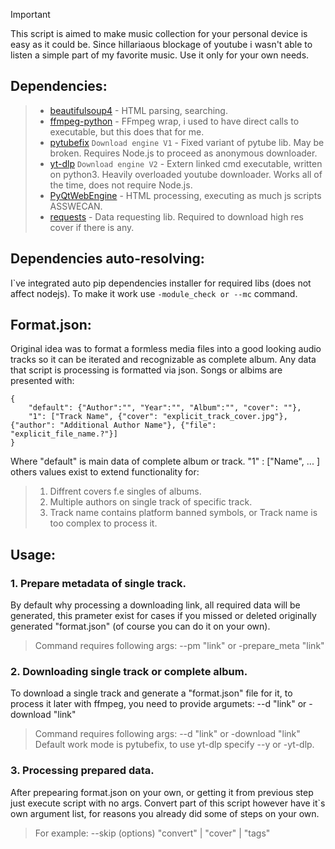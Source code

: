 > [!IMPORTANT]
> This script is aimed to make music collection for your personal device is easy as it could be.
> Since hillariaous blockage of youtube i wasn't able to listen a simple part of my favorite music.
> Use it only for your own needs.

## Dependencies:
> * [beautifulsoup4](https://pypi.org/project/beautifulsoup4/) - HTML parsing, searching.
> * [ffmpeg-python](https://pypi.org/project/ffmpeg-python/) - FFmpeg wrap, i used to have direct calls to executable, but this does that for me.
> * [pytubefix](https://pypi.org/project/pytubefix/) ```Download engine V1``` - Fixed variant of pytube lib. May be broken. Requires Node.js to proceed as anonymous downloader.
> * [yt-dlp](https://pypi.org/project/yt-dlp/) ```Download engine V2``` - Extern linked cmd executable, written on python3. Heavily overloaded youtube downloader. Works all of the time, does not require Node.js.
> * [PyQtWebEngine](https://pypi.org/project/PyQtWebEngine-Qt5/) - HTML processing, executing as much js scripts ASSWECAN.
> * [requests](https://pypi.org/project/requests/) - Data requesting lib. Required to download high res cover if there is any.
## Dependencies auto-resolving:
I`ve integrated auto pip dependencies installer for required libs (does not affect nodejs). To make it work use ``` -module_check or --mc ```
command.

## Format.json:
Original idea was to format a formless media files into a good looking audio tracks so it can be iterated 
and recognizable as complete album. Any data that script is processing is formatted via json.
Songs or albims are presented with:

```
{
	"default": {"Author":"", "Year":"", "Album":"", "cover": ""}, 
	"1": ["Track Name", {"cover": "explicit_track_cover.jpg"}, {"author": "Additional Author Name"}, {"file": "explicit_file_name.?"}]
}
```

Where "default" is main data of complete album or track.
"1" : ["Name", ... ] others values exist to extend functionality for:
> 1) Diffrent covers f.e singles of albums.
> 2) Multiple authors on single track of specific track.
> 3) Track name contains platform banned symbols, or Track name is too complex to process it.

## Usage:
### 1. Prepare metadata of single track.
By default why processing a downloading link, all required data will be generated,
this prameter exist for cases if you missed or deleted originally generated "format.json" (of course you can do it on your own).
> Command requires following args: --pm "link" or -prepare_meta "link"

### 2. Downloading single track or complete album.
To download a single track and generate a "format.json" file for it, to process it later with ffmpeg,
 you need to provide argumets: --d "link" or -download "link"
> Command requires following args: --d "link" or -download "link"
> Default work mode is pytubefix, to use yt-dlp specify --y or -yt-dlp.

### 3. Processing prepared data.
After prepearing format.json on your own, or getting it from previous step
just execute script with no args.
Convert part of this script however have it`s own argument list, for reasons you already did some of steps on your own.
> For example: --skip (options) "convert" | "cover" | "tags"